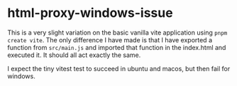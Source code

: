 # html-proxy-windows-issue

This is a very slight variation on the basic vanilla vite application using `pnpm create vite`. The only difference I have made is that I have exported a function from `src/main.js` and imported that function in the index.html and executed it. It should all act exactly the same.

I expect the tiny vitest test to succeed in ubuntu and macos, but then fail for windows.
